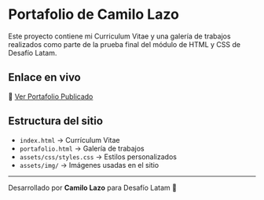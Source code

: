 # Portafolio de Camilo Lazo

Este proyecto contiene mi Curriculum Vitae y una galería de trabajos realizados como parte de la prueba final del módulo de HTML y CSS de Desafío Latam.

## Enlace en vivo

🔗 [Ver Portafolio Publicado](https://camilovesky.github.io/DesafioLatamCamiloLazo/)

## Estructura del sitio

- `index.html` → Currículum Vitae
- `portafolio.html` → Galería de trabajos
- `assets/css/styles.css` → Estilos personalizados
- `assets/img/` → Imágenes usadas en el sitio

---

Desarrollado por **Camilo Lazo** para Desafío Latam 🚀
